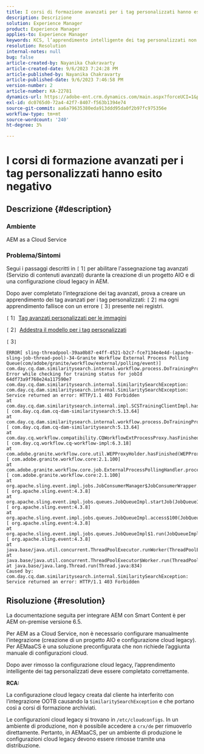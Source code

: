 ```yaml
---
title: I corsi di formazione avanzati per i tag personalizzati hanno esito negativo
description: Descrizione
solution: Experience Manager
product: Experience Manager
applies-to: Experience Manager
keywords: KCS, l’apprendimento intelligente dei tag personalizzati non riesce, AEM as a Cloud Service
resolution: Resolution
internal-notes: null
bug: false
article-created-by: Nayanika Chakravarty
article-created-date: 9/6/2023 7:24:28 PM
article-published-by: Nayanika Chakravarty
article-published-date: 9/6/2023 7:46:58 PM
version-number: 2
article-number: KA-22781
dynamics-url: https://adobe-ent.crm.dynamics.com/main.aspx?forceUCI=1&pagetype=entityrecord&etn=knowledgearticle&id=73838efb-ea4c-ee11-be6e-6045bd006a22
exl-id: dc0765d0-72a4-42f7-8407-f563b1394e74
source-git-commit: aa6a79635380eda913ddd95da0f2b97fc975356e
workflow-type: tm+mt
source-wordcount: '240'
ht-degree: 3%

---
```


# I corsi di formazione avanzati per i tag personalizzati hanno esito negativo

## Descrizione {#description}


### Ambiente

AEM as a Cloud Service

### Problema/Sintomi

Segui i passaggi descritti in `[` 1`]`  per abilitare l&#39;assegnazione tag avanzati (Servizio di contenuti avanzati) durante la creazione di un progetto AIO e di una configurazione cloud legacy in AEM.

Dopo aver completato l’integrazione dei tag avanzati, prova a creare un apprendimento dei tag avanzati per i tag personalizzati: `[` 2`]`  ma ogni apprendimento fallisce con un errore `[` 3`]`  presente nei registri.

`[` 1`]`  [Tag avanzati personalizzati per le immagini](https://experienceleague.adobe.com/docs/experience-manager-learn/assets/metadata/custom-smart-tags.html)

`[` 2`]`  [Addestra il modello per i tag personalizzati](https://experienceleague.adobe.com/docs/experience-manager-cloud-service/content/assets/manage/smart-tags.html#train-model)

`[` 3`]`


```
ERROR[ sling-threadpool-39aa0b87-e4ff-4521-b2c7-fce7134e4e4d-(apache-sling-job-thread-pool)-34-Granite Workflow External Process Polling Queue(com/adobe/granite/workflow/external/polling/event)]  com.day.cq.dam.similaritysearch.internal.workflow.process.DoTrainingProcess Error while checking for training status for jobId 64df73a9f768e24a117590e7
com.day.cq.dam.similaritysearch.internal.SimilaritySearchException: com.day.cq.dam.similaritysearch.internal.SimilaritySearchException: Service returned an error: HTTP/1.1 403 Forbidden
at com.day.cq.dam.similaritysearch.internal.impl.SCSTrainingClientImpl.hasFinishedTraining(SCSTrainingClientImpl.java:203) [ com.day.cq.dam.cq-dam-similaritysearch:5.13.64] 
at com.day.cq.dam.similaritysearch.internal.workflow.process.DoTrainingProcess.hasFinished(DoTrainingProcess.java:95) [ com.day.cq.dam.cq-dam-similaritysearch:5.13.64] 
at com.day.cq.workflow.compatibility.CQWorkflowExtProcessProxy.hasFinished(CQWorkflowExtProcessProxy.java:82) [ com.day.cq.workflow.cq-workflow-impl:6.3.18] 
at com.adobe.granite.workflow.core.util.WEPProxyHolder.hasFinished(WEPProxyHolder.java:46) [ com.adobe.granite.workflow.core:2.1.100] 
at com.adobe.granite.workflow.core.job.ExternalProcessPollingHandler.process(ExternalProcessPollingHandler.java:119) [ com.adobe.granite.workflow.core:2.1.100] 
at org.apache.sling.event.impl.jobs.JobConsumerManager$JobConsumerWrapper.process(JobConsumerManager.java:502) [ org.apache.sling.event:4.3.8] 
at org.apache.sling.event.impl.jobs.queues.JobQueueImpl.startJob(JobQueueImpl.java:351) [ org.apache.sling.event:4.3.8] 
at org.apache.sling.event.impl.jobs.queues.JobQueueImpl.access$100(JobQueueImpl.java:60) [ org.apache.sling.event:4.3.8] 
at org.apache.sling.event.impl.jobs.queues.JobQueueImpl$1.run(JobQueueImpl.java:287) [ org.apache.sling.event:4.3.8] 
at java.base/java.util.concurrent.ThreadPoolExecutor.runWorker(ThreadPoolExecutor.java:1128)
at java.base/java.util.concurrent.ThreadPoolExecutor$Worker.run(ThreadPoolExecutor.java:628)
at java.base/java.lang.Thread.run(Thread.java:834)
Caused by: com.day.cq.dam.similaritysearch.internal.SimilaritySearchException: Service returned an error: HTTP/1.1 403 Forbidden
```



## Risoluzione {#resolution}


La documentazione seguita per integrare AEM con Smart Content è per AEM on-premise versione 6.5.

Per AEM as a Cloud Service, non è necessario configurare manualmente l’integrazione (creazione di un progetto AIO e configurazione cloud legacy). Per AEMaaCS è una soluzione preconfigurata che non richiede l’aggiunta manuale di configurazioni cloud.

Dopo aver rimosso la configurazione cloud legacy, l’apprendimento intelligente dei tag personalizzati deve essere completato correttamente.

<b>RCA:</b>

La configurazione cloud legacy creata dal cliente ha interferito con l’integrazione OOTB causando la `SimilaritySearchException` e che portano così a corsi di formazione archiviati.

Le configurazioni cloud legacy si trovano in `/etc/cloudconfigs`. In un ambiente di produzione, non è possibile accedere a `crx/de` per rimuoverlo direttamente. Pertanto, in AEMaaCS, per un ambiente di produzione le configurazioni cloud legacy devono essere rimosse tramite una distribuzione.
